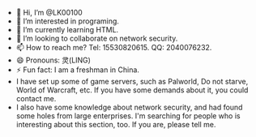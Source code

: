 - 👋 Hi, I’m @LK00100
- 👀 I’m interested in programing.
- 🌱 I’m currently learning HTML.
- 💞️ I’m looking to collaborate on network security.
- 📫 How to reach me? Tel: 15530820615. QQ: 2040076232.
- 😄 Pronouns: 灵(LING)
- ⚡ Fun fact: I am a freshman in China.
- I have set up some of game servers, such as Palworld, Do not starve, World of Warcraft, etc. If you have some demands about it, you could contact me.
- I also have some knowledge about network security, and had found some holes from large enterprises. I'm searching for people who is interesting about this section, too. If you are, please tell me.

<!---
LK00100/LK00100 is a ✨ special ✨ repository because its `README.md` (this file) appears on your GitHub profile.
You can click the Preview link to take a look at your changes.
--->
